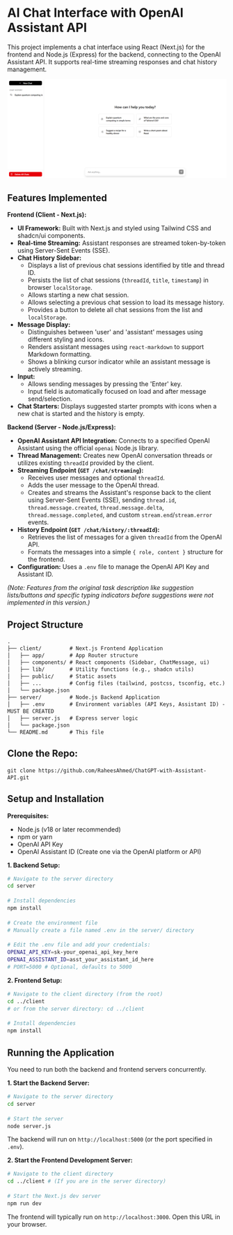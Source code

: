 # AI Chat Interface with OpenAI Assistant API

This project implements a chat interface using React (Next.js) for the frontend and Node.js (Express) for the backend, connecting to the OpenAI Assistant API. It supports real-time streaming responses and chat history management.

![AI Chat Interface Screenshot](./client/public/screenshot.png)

## Features Implemented

**Frontend (Client - Next.js):**

- **UI Framework:** Built with Next.js and styled using Tailwind CSS and shadcn/ui components.
- **Real-time Streaming:** Assistant responses are streamed token-by-token using Server-Sent Events (SSE).
- **Chat History Sidebar:**
  - Displays a list of previous chat sessions identified by title and thread ID.
  - Persists the list of chat sessions (`threadId`, `title`, `timestamp`) in browser `localStorage`.
  - Allows starting a new chat session.
  - Allows selecting a previous chat session to load its message history.
  - Provides a button to delete all chat sessions from the list and `localStorage`.
- **Message Display:**
  - Distinguishes between 'user' and 'assistant' messages using different styling and icons.
  - Renders assistant messages using `react-markdown` to support Markdown formatting.
  - Shows a blinking cursor indicator while an assistant message is actively streaming.
- **Input:**
  - Allows sending messages by pressing the 'Enter' key.
  - Input field is automatically focused on load and after message send/selection.
- **Chat Starters:** Displays suggested starter prompts with icons when a new chat is started and the history is empty.

**Backend (Server - Node.js/Express):**

- **OpenAI Assistant API Integration:** Connects to a specified OpenAI Assistant using the official `openai` Node.js library.
- **Thread Management:** Creates new OpenAI conversation threads or utilizes existing `threadId` provided by the client.
- **Streaming Endpoint (`GET /chat/streaming`):**
  - Receives user messages and optional `threadId`.
  - Adds the user message to the OpenAI thread.
  - Creates and streams the Assistant's response back to the client using Server-Sent Events (SSE), sending `thread.id`, `thread.message.created`, `thread.message.delta`, `thread.message.completed`, and custom `stream.end`/`stream.error` events.
- **History Endpoint (`GET /chat/history/:threadId`):**
  - Retrieves the list of messages for a given `threadId` from the OpenAI API.
  - Formats the messages into a simple `{ role, content }` structure for the frontend.
- **Configuration:** Uses a `.env` file to manage the OpenAI API Key and Assistant ID.

_(Note: Features from the original task description like suggestion lists/buttons and specific typing indicators before suggestions were not implemented in this version.)_

## Project Structure

```
.
├── client/         # Next.js Frontend Application
│   ├── app/        # App Router structure
│   ├── components/ # React components (Sidebar, ChatMessage, ui)
│   ├── lib/        # Utility functions (e.g., shadcn utils)
│   ├── public/     # Static assets
│   ├── ...         # Config files (tailwind, postcss, tsconfig, etc.)
│   └── package.json
├── server/         # Node.js Backend Application
│   ├── .env        # Environment variables (API Keys, Assistant ID) - MUST BE CREATED
│   ├── server.js   # Express server logic
│   └── package.json
└── README.md       # This file
```

## Clone the Repo:

```
git clone https://github.com/RaheesAhmed/ChatGPT-with-Assistant-API.git

```

## Setup and Installation

**Prerequisites:**

- Node.js (v18 or later recommended)
- npm or yarn
- OpenAI API Key
- OpenAI Assistant ID (Create one via the OpenAI platform or API)

**1. Backend Setup:**

```bash
# Navigate to the server directory
cd server

# Install dependencies
npm install

# Create the environment file
# Manually create a file named .env in the server/ directory

# Edit the .env file and add your credentials:
OPENAI_API_KEY=sk-your_openai_api_key_here
OPENAI_ASSISTANT_ID=asst_your_assistant_id_here
# PORT=5000 # Optional, defaults to 5000
```

**2. Frontend Setup:**

```bash
# Navigate to the client directory (from the root)
cd ../client
# or from the server directory: cd ../client

# Install dependencies
npm install
```

## Running the Application

You need to run both the backend and frontend servers concurrently.

**1. Start the Backend Server:**

```bash
# Navigate to the server directory
cd server

# Start the server
node server.js
```

The backend will run on `http://localhost:5000` (or the port specified in `.env`).

**2. Start the Frontend Development Server:**

```bash
# Navigate to the client directory
cd ../client # (If you are in the server directory)

# Start the Next.js dev server
npm run dev
```

The frontend will typically run on `http://localhost:3000`. Open this URL in your browser.
